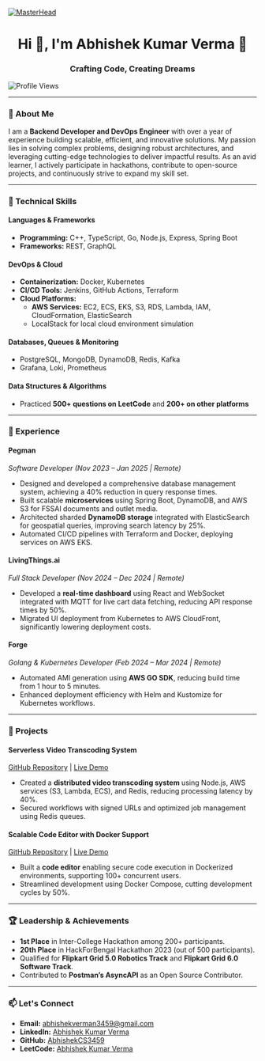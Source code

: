 
[![MasterHead](https://media1.giphy.com/headers/GitHub/w8ZJLtJbmuph.gif)](https://abhishekcs3459.github.io)  
<h1 align="center">Hi 👋, I'm Abhishek Kumar Verma 🚀</h1>  
<h3 align="center">Crafting Code, Creating Dreams</h3>  

<p align="left">  
  <img src="https://komarev.com/ghpvc/?username=abhishekcs3459&label=Profile%20views&color=0e75b6&style=flat" alt="Profile Views" />  
</p>  

---

### 🌟 About Me  
I am a **Backend Developer and DevOps Engineer** with over a year of experience building scalable, efficient, and innovative solutions. My passion lies in solving complex problems, designing robust architectures, and leveraging cutting-edge technologies to deliver impactful results. As an avid learner, I actively participate in hackathons, contribute to open-source projects, and continuously strive to expand my skill set.

---

### 🔧 Technical Skills  

#### **Languages & Frameworks**  
- **Programming:** C++, TypeScript, Go, Node.js, Express, Spring Boot  
- **Frameworks:** REST, GraphQL  

#### **DevOps & Cloud**  
- **Containerization:** Docker, Kubernetes  
- **CI/CD Tools:** Jenkins, GitHub Actions, Terraform  
- **Cloud Platforms:**  
  - **AWS Services:** EC2, ECS, EKS, S3, RDS, Lambda, IAM, CloudFormation, ElasticSearch  
  - LocalStack for local cloud environment simulation  

#### **Databases, Queues & Monitoring**  
- PostgreSQL, MongoDB, DynamoDB, Redis, Kafka  
- Grafana, Loki, Prometheus  

#### **Data Structures & Algorithms**  
- Practiced **500+ questions on LeetCode** and **200+ on other platforms**  

---

### 💼 Experience  

#### **Pegman**  
*Software Developer (Nov 2023 – Jan 2025 | Remote)*  
- Designed and developed a comprehensive database management system, achieving a 40% reduction in query response times.  
- Built scalable **microservices** using Spring Boot, DynamoDB, and AWS S3 for FSSAI documents and outlet media.  
- Architected sharded **DynamoDB storage** integrated with ElasticSearch for geospatial queries, improving search latency by 25%.  
- Automated CI/CD pipelines with Terraform and Docker, deploying services on AWS EKS.  

#### **LivingThings.ai**  
*Full Stack Developer (Nov 2024 – Dec 2024 | Remote)*  
- Developed a **real-time dashboard** using React and WebSocket integrated with MQTT for live cart data fetching, reducing API response times by 50%.  
- Migrated UI deployment from Kubernetes to AWS CloudFront, significantly lowering deployment costs.  

#### **Forge**  
*Golang & Kubernetes Developer (Feb 2024 – Mar 2024 | Remote)*  
- Automated AMI generation using **AWS GO SDK**, reducing build time from 1 hour to 5 minutes.  
- Enhanced deployment efficiency with Helm and Kustomize for Kubernetes workflows.  

---

### 🚀 Projects  

#### **Serverless Video Transcoding System**  
[GitHub Repository](https://github.com/AbhishekCS3459/ServerLess-Video-Transcoder) | [Live Demo](https://server-less-video-transcoder.vercel.app)  
- Created a **distributed video transcoding system** using Node.js, AWS services (S3, Lambda, ECS), and Redis, reducing processing latency by 40%.  
- Secured workflows with signed URLs and optimized job management using Redis queues.  

#### **Scalable Code Editor with Docker Support**  
[GitHub Repository](https://github.com/AbhishekCS3459/Scalable_Code_Editor) | [Live Demo](https://scalablecodeeditor-8vweqt9ym-abhishekcs3459s-projects.vercel.app)  
- Built a **code editor** enabling secure code execution in Dockerized environments, supporting 100+ concurrent users.  
- Streamlined development using Docker Compose, cutting development cycles by 50%.  

---

### 🏆 Leadership & Achievements  
- **1st Place** in Inter-College Hackathon among 200+ participants.  
- **20th Place** in HackForBengal Hackathon 2023 (out of 500 participants).  
- Qualified for **Flipkart Grid 5.0 Robotics Track** and **Flipkart Grid 6.0 Software Track**.  
- Contributed to **Postman’s AsyncAPI** as an Open Source Contributor.  

---

### 📫 Let's Connect  

- **Email:** [abhishekverman3459@gmail.com](mailto:abhishekverman3459@gmail.com)  
- **LinkedIn:** [Abhishek Kumar Verma](https://www.linkedin.com/in/abhishekverman/)  
- **GitHub:** [AbhishekCS3459](https://github.com/AbhishekCS3459)  
- **LeetCode:** [Abhishek Kumar Verma](https://leetcode.com/abhishekverman3459/)  

